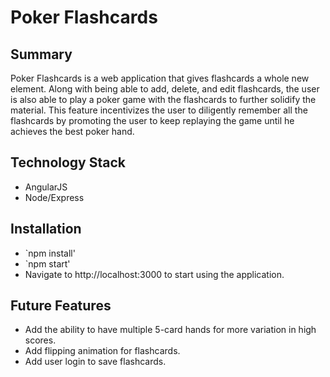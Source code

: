 # Poker Flashcards

## Summary 
Poker Flashcards is a web application that gives flashcards a whole new element. Along with being able to add, delete, and edit flashcards, the user is also able to play a poker game with the flashcards to further solidify the material. This feature incentivizes the user to diligently remember all the flashcards by promoting the user to keep replaying the game until he achieves the best poker hand.

## Technology Stack
- AngularJS  
- Node/Express

## Installation
- `npm install'
- `npm start'
- Navigate to http://localhost:3000 to start using the application.

## Future Features
- Add the ability to have multiple 5-card hands for more variation in high scores.
- Add flipping animation for flashcards.
- Add user login to save flashcards.